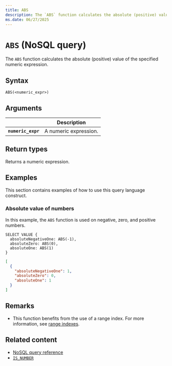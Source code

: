 ```yaml
---
title: ABS
description: The `ABS` function calculates the absolute (positive) value of the specified numeric expression.
ms.date: 06/27/2025
---
```


# `ABS` (NoSQL query)

The `ABS` function calculates the absolute (positive) value of the specified numeric expression.

## Syntax

```nosql
ABS(<numeric_expr>)
```

## Arguments

| | Description |
| --- | --- |
| **`numeric_expr`** | A numeric expression. |

## Return types

Returns a numeric expression.

## Examples

This section contains examples of how to use this query language construct.

### Absolute value of numbers

In this example, the `ABS` function is used on negative, zero, and positive numbers.

```nosql
SELECT VALUE { 
  absoluteNegativeOne: ABS(-1),
  absoluteZero: ABS(0),
  absoluteOne: ABS(1) 
}
```

```json
[
  {
    "absoluteNegativeOne": 1,
    "absoluteZero": 0,
    "absoluteOne": 1
  }
]
```

## Remarks

- This function benefits from the use of a range index. For more information, see [range indexes](/azure/cosmos-db/index-policy#includeexclude-strategy).

## Related content

- [NoSQL query reference](index.md)
- [`IS_NUMBER`](is-number.md)
